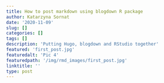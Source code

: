 ```yaml
---
title: How to post markdown using blogdown R package
author: Katarzyna Sornat
date: '2020-11-09'
slug: []
categories: []
tags: []
description: 'Putting Hugo, blogdown and RStudio together'
featured: 'first_post.jpg'
featuredalt: 'Pic 4'
featuredpath: '/img/rmd_images/first_post.jpg'
linktitle: ''
type: post
---
```


